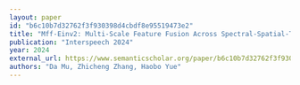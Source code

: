 ```yaml
---
layout: paper
id: "b6c10b7d32762f3f930398d4cbdf8e95519473e2"
title: "Mff-Einv2: Multi-Scale Feature Fusion Across Spectral-Spatial-Temporal Domains For Sound Event Localization And Detection"
publication: "Interspeech 2024"
year: 2024
external_url: https://www.semanticscholar.org/paper/b6c10b7d32762f3f930398d4cbdf8e95519473e2
authors: "Da Mu, Zhicheng Zhang, Haobo Yue"
---
```

